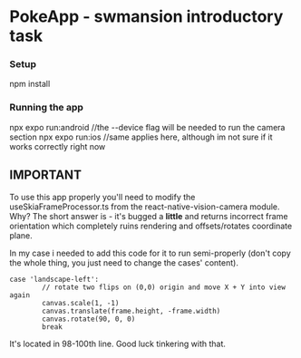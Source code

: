 # PokeApp - swmansion introductory task

### Setup

npm install

### Running the app

npx expo run:android //the --device flag will be needed to run the camera section
npx expo run:ios //same applies here, although im not sure if it works correctly right now

## IMPORTANT

To use this app properly you'll need to modify the useSkiaFrameProcessor.ts from the
react-native-vision-camera module. Why? The short answer is - it's bugged a **little** and returns incorrect frame orientation which completely ruins rendering and offsets/rotates coordinate plane.

In my case i needed to add this code for it to run semi-properly (don't copy the whole thing, you just need to change the cases' content).

```
case 'landscape-left':
        // rotate two flips on (0,0) origin and move X + Y into view again
        canvas.scale(1, -1)
        canvas.translate(frame.height, -frame.width)
        canvas.rotate(90, 0, 0)
        break
```

It's located in 98-100th line. Good luck tinkering with that.
